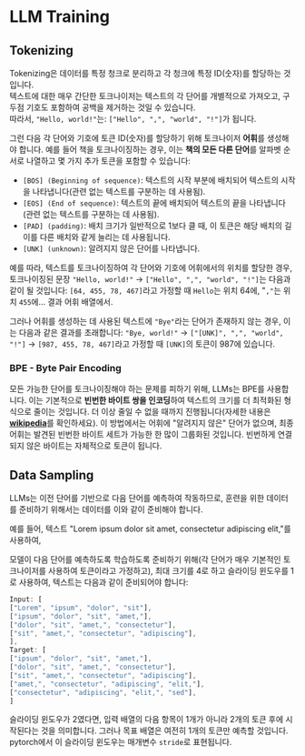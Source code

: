 # LLM Training

## Tokenizing

Tokenizing은 데이터를 특정 청크로 분리하고 각 청크에 특정 ID(숫자)를 할당하는 것입니다.\
텍스트에 대한 매우 간단한 토크나이저는 텍스트의 각 단어를 개별적으로 가져오고, 구두점 기호도 포함하여 공백을 제거하는 것일 수 있습니다.\
따라서, `"Hello, world!"`는: `["Hello", ",", "world", "!"]`가 됩니다.

그런 다음 각 단어와 기호에 토큰 ID(숫자)를 할당하기 위해 토크나이저 **어휘**를 생성해야 합니다. 예를 들어 책을 토크나이징하는 경우, 이는 **책의 모든 다른 단어**를 알파벳 순서로 나열하고 몇 가지 추가 토큰을 포함할 수 있습니다:

* `[BOS] (Beginning of sequence)`: 텍스트의 시작 부분에 배치되어 텍스트의 시작을 나타냅니다(관련 없는 텍스트를 구분하는 데 사용됨).
* `[EOS] (End of sequence)`: 텍스트의 끝에 배치되어 텍스트의 끝을 나타냅니다(관련 없는 텍스트를 구분하는 데 사용됨).
* `[PAD] (padding)`: 배치 크기가 일반적으로 1보다 클 때, 이 토큰은 해당 배치의 길이를 다른 배치와 같게 늘리는 데 사용됩니다.
* `[UNK] (unknown)`: 알려지지 않은 단어를 나타냅니다.

예를 따라, 텍스트를 토크나이징하여 각 단어와 기호에 어휘에서의 위치를 할당한 경우, 토크나이징된 문장 `"Hello, world!"` -> `["Hello", ",", "world", "!"]`는 다음과 같이 될 것입니다: `[64, 455, 78, 467]`라고 가정할 때 `Hello`는 위치 64에, "`,"`는 위치 `455`에... 결과 어휘 배열에서.

그러나 어휘를 생성하는 데 사용된 텍스트에 `"Bye"`라는 단어가 존재하지 않는 경우, 이는 다음과 같은 결과를 초래합니다: `"Bye, world!"` -> `["[UNK]", ",", "world", "!"]` -> `[987, 455, 78, 467]`라고 가정할 때 `[UNK]`의 토큰이 987에 있습니다.

### BPE - Byte Pair Encoding

모든 가능한 단어를 토크나이징해야 하는 문제를 피하기 위해, LLMs는 BPE를 사용합니다. 이는 기본적으로 **빈번한 바이트 쌍을 인코딩**하여 텍스트의 크기를 더 최적화된 형식으로 줄이는 것입니다. 더 이상 줄일 수 없을 때까지 진행됩니다(자세한 내용은 [**wikipedia**](https://en.wikipedia.org/wiki/Byte\_pair\_encoding)를 확인하세요). 이 방법에서는 어휘에 "알려지지 않은" 단어가 없으며, 최종 어휘는 발견된 빈번한 바이트 세트가 가능한 한 많이 그룹화된 것입니다. 빈번하게 연결되지 않은 바이트는 자체적으로 토큰이 됩니다.

## Data Sampling

LLMs는 이전 단어를 기반으로 다음 단어를 예측하여 작동하므로, 훈련을 위한 데이터를 준비하기 위해서는 데이터를 이와 같이 준비해야 합니다.

예를 들어, 텍스트 "Lorem ipsum dolor sit amet, consectetur adipiscing elit,"를 사용하여,

모델이 다음 단어를 예측하도록 학습하도록 준비하기 위해(각 단어가 매우 기본적인 토크나이저를 사용하여 토큰이라고 가정하고), 최대 크기를 4로 하고 슬라이딩 윈도우를 1로 사용하여, 텍스트는 다음과 같이 준비되어야 합니다:
```javascript
Input: [
["Lorem", "ipsum", "dolor", "sit"],
["ipsum", "dolor", "sit", "amet,"],
["dolor", "sit", "amet,", "consectetur"],
["sit", "amet,", "consectetur", "adipiscing"],
],
Target: [
["ipsum", "dolor", "sit", "amet,"],
["dolor", "sit", "amet,", "consectetur"],
["sit", "amet,", "consectetur", "adipiscing"],
["amet,", "consectetur", "adipiscing", "elit,"],
["consectetur", "adipiscing", "elit,", "sed"],
]
```
슬라이딩 윈도우가 2였다면, 입력 배열의 다음 항목이 1개가 아니라 2개의 토큰 후에 시작된다는 것을 의미합니다. 그러나 목표 배열은 여전히 1개의 토큰만 예측할 것입니다. pytorch에서 이 슬라이딩 윈도우는 매개변수 `stride`로 표현됩니다.
